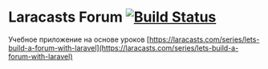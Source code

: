# Laracasts Forum [![Build Status](https://travis-ci.org/poymanov/forum.svg?branch=master)](https://travis-ci.org/poymanov/forum)

Учебное приложение на основе уроков [https://laracasts.com/series/lets-build-a-forum-with-laravel](https://laracasts.com/series/lets-build-a-forum-with-laravel)
